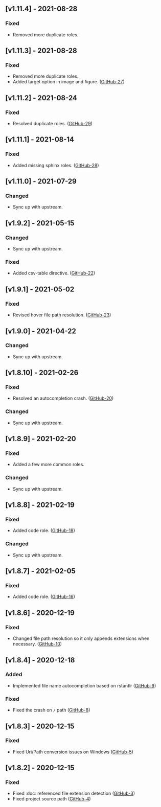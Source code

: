 ## [v1.11.4] - 2021-08-28

### Fixed

- Removed more duplicate roles.

## [v1.11.3] - 2021-08-28

### Fixed

- Removed more duplicate roles.
- Added target option in image and figure. ([GitHub-27](https://github.com/vscode-restructuredtext/snooty-parser/issues/27))

## [v1.11.2] - 2021-08-24

### Fixed

- Resolved duplicate roles. ([GitHub-29](https://github.com/vscode-restructuredtext/snooty-parser/issues/29))

## [v1.11.1] - 2021-08-14

### Fixed

- Added missing sphinx roles. ([GitHub-28](https://github.com/vscode-restructuredtext/snooty-parser/issues/28))

## [v1.11.0] - 2021-07-29

### Changed

- Sync up with upstream.

## [v1.9.2] - 2021-05-15

### Changed

- Sync up with upstream.

### Fixed

- Added csv-table directive. ([GitHub-22](https://github.com/vscode-restructuredtext/snooty-parser/issues/22))

## [v1.9.1] - 2021-05-02

### Fixed

- Revised hover file path resolution. ([GitHub-23](https://github.com/vscode-restructuredtext/snooty-parser/issues/23))

## [v1.9.0] - 2021-04-22

### Changed

- Sync up with upstream.

## [v1.8.10] - 2021-02-26

### Fixed

- Resolved an autocompletion crash. ([GitHub-20](https://github.com/vscode-restructuredtext/snooty-parser/issues/20))

### Changed

- Sync up with upstream.

## [v1.8.9] - 2021-02-20

### Fixed

- Added a few more common roles.

### Changed

- Sync up with upstream.

## [v1.8.8] - 2021-02-19

### Fixed

- Added code role. ([GitHub-18](https://github.com/vscode-restructuredtext/snooty-parser/issues/18))

### Changed

- Sync up with upstream.

## [v1.8.7] - 2021-02-05

### Fixed

- Added code role. ([GitHub-16](https://github.com/vscode-restructuredtext/snooty-parser/issues/16))

## [v1.8.6] - 2020-12-19

### Fixed

- Changed file path resolution so it only appends extensions when necessary. ([GitHub-10](https://github.com/vscode-restructuredtext/snooty-parser/issues/10))

## [v1.8.4] - 2020-12-18

### Added

- Implemented file name autocompletion based on rstantlr ([GitHub-9](https://github.com/vscode-restructuredtext/snooty-parser/issues/9))

### Fixed

- Fixed the crash on `/` path ([GitHub-8](https://github.com/vscode-restructuredtext/snooty-parser/issues/8))

## [v1.8.3] - 2020-12-15

### Fixed

- Fixed Uri/Path conversion issues on Windows ([GitHub-5](https://github.com/vscode-restructuredtext/snooty-parser/issues/5))

## [v1.8.2] - 2020-12-15

### Fixed

- Fixed :doc: referenced file extension detection ([GitHub-3](https://github.com/vscode-restructuredtext/snooty-parser/issues/3))
- Fixed project source path ([GitHub-4](https://github.com/vscode-restructuredtext/snooty-parser/issues/4))
